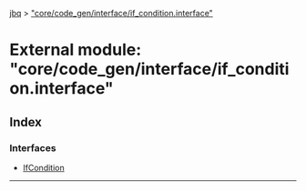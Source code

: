 [jbq](../README.md) > ["core/code_gen/interface/if_condition.interface"](../modules/_core_code_gen_interface_if_condition_interface_.md)

# External module: "core/code_gen/interface/if_condition.interface"

## Index

### Interfaces

* [IfCondition](../interfaces/_core_code_gen_interface_if_condition_interface_.ifcondition.md)

---

